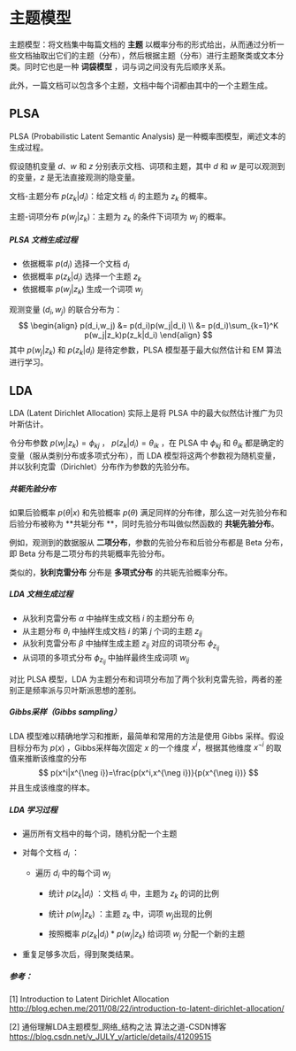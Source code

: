 # 主题模型

主题模型：将文档集中每篇文档的 **主题** 以概率分布的形式给出，从而通过分析一些文档抽取出它们的主题（分布），然后根据主题（分布）进行主题聚类或文本分类。同时它也是一种 **词袋模型** ，词与词之间没有先后顺序关系。

此外，一篇文档可以包含多个主题，文档中每个词都由其中的一个主题生成。

## PLSA

PLSA (Probabilistic Latent Semantic Analysis) 是一种概率图模型，阐述文本的生成过程。

假设随机变量 $d$、$w$  和 $z$ 分别表示文档、词项和主题，其中 $d$ 和 $w$ 是可以观测到的变量，$z$ 是无法直接观测的隐变量。

文档-主题分布 $p(z_k|d_i)$：给定文档 $d_i$ 的主题为 $z_k$ 的概率。

主题-词项分布 $p(w_j|z_k)$：主题为 $z_k$ 的条件下词项为 $w_j$ 的概率。

##### PLSA 文档生成过程

+ 依据概率 $p(d_i)$ 选择一个文档 $d_i$ 
+ 依据概率 $p(z_k|d_i)$ 选择一个主题 $z_k$ 
+ 依据概率 $p(w_j|z_k)$ 生成一个词项 $w_j$ 

观测变量 $(d_i,w_j)$ 的联合分布为：
$$
\begin{align}
p(d_i,w_j)
&= p(d_i)p(w_j|d_i) \\
&= p(d_i)\sum_{k=1}^K p(w_j|z_k)p(z_k|d_i)
\end{align}
$$
其中 $p(w_j|z_k)$ 和 $p(z_k|d_i)$ 是待定参数，PLSA 模型基于最大似然估计和 EM 算法进行学习。



## LDA

LDA (Latent Dirichlet Allocation) 实际上是将 PLSA 中的最大似然估计推广为贝叶斯估计。

令分布参数 $p(w_j|z_k)=\phi_{kj}$ ， $p(z_k|d_i)=\theta_{ik}$ ，在 PLSA 中 $\phi_{kj}$ 和 $\theta_{ik}$ 都是确定的变量（服从类别分布或多项式分布），而 LDA 模型将这两个参数视为随机变量，并以狄利克雷（Dirichlet）分布作为参数的先验分布。

##### 共轭先验分布

如果后验概率 $p(\theta|x)$ 和先验概率 $p(\theta)$ 满足同样的分布律，那么这一对先验分布和后验分布被称为 **共轭分布 **，同时先验分布叫做似然函数的 **共轭先验分布**。

例如，观测到的数据服从 **二项分布**，参数的先验分布和后验分布都是 Beta 分布，即 Beta 分布是二项分布的共轭概率先验分布。

类似的，**狄利克雷分布** 分布是 **多项式分布** 的共轭先验概率分布。



##### LDA 文档生成过程

+ 从狄利克雷分布 $\alpha$ 中抽样生成文档 $i$ 的主题分布 $\theta_i$ 
+ 从主题分布 $\theta_i$ 中抽样生成文档 $i$ 的第 $j$ 个词的主题 $z_{ij}$ 
+ 从狄利克雷分布 $\beta$ 中抽样生成主题 $z_{ij}$ 对应的词项分布 $\phi_{z_{ij}}$ 
+ 从词项的多项式分布 $\phi_{z_{ij}}$ 中抽样最终生成词项 $w_{ij}$ 

对比 PLSA 模型，LDA 为主题分布和词项分布加了两个狄利克雷先验，两者的差别正是频率派与贝叶斯派思想的差别。



##### Gibbs采样（Gibbs sampling）

LDA 模型难以精确地学习和推断，最简单和常用的方法是使用 Gibbs 采样。假设目标分布为 $p(x)$ ，Gibbs采样每次固定 $x$ 的一个维度 $x^i$，根据其他维度 $x^{\neg i}$ 的取值来推断该维度的分布
$$
p(x^i|x^{\neg i})=\frac{p(x^i,x^{\neg i})}{p(x^{\neg i})}
$$
并且生成该维度的样本。



##### LDA 学习过程

+ 遍历所有文档中的每个词，随机分配一个主题

+ 对每个文档 $d_i$ ：

  + 遍历 $d_i$ 中的每个词 $w_j$ 

    + 统计 $p(z_k|d_i)$ ：文档 $d_i$ 中，主题为 $z_k$ 的词的比例

    + 统计 $p(w_j|z_k)$ ：主题 $z_k$ 中，词项 $w_j$出现的比例

    + 按照概率 $p(z_k|d_i)*p(w_j|z_k)$ 给词项 $w_j$ 分配一个新的主题

+ 重复足够多次后，得到聚类结果。



##### 参考：

[1] Introduction to Latent Dirichlet Allocation
http://blog.echen.me/2011/08/22/introduction-to-latent-dirichlet-allocation/

[2] 通俗理解LDA主题模型_网络_结构之法 算法之道-CSDN博客
https://blog.csdn.net/v_JULY_v/article/details/41209515

